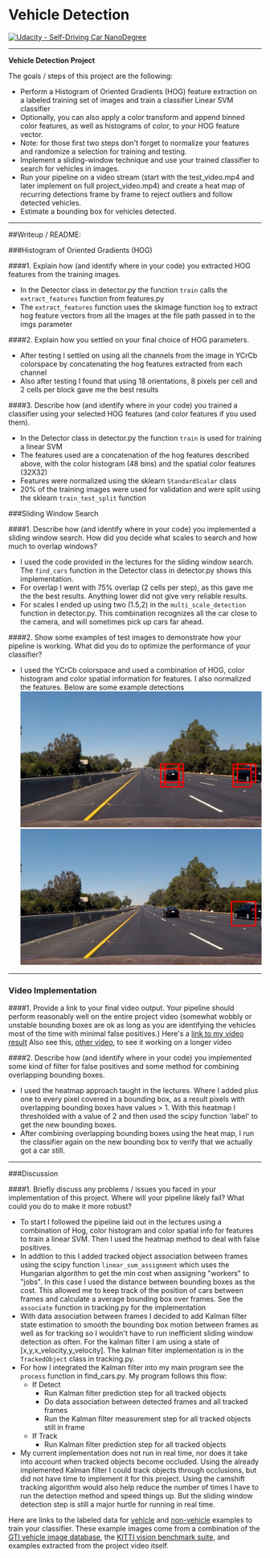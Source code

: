 # Vehicle Detection
[![Udacity - Self-Driving Car NanoDegree](https://s3.amazonaws.com/udacity-sdc/github/shield-carnd.svg)](http://www.udacity.com/drive)

[//]: # (Image References)
[image1]: ./examples/scale1.5.jpg
[image2]: ./examples/scale2.jpg
---

**Vehicle Detection Project**

The goals / steps of this project are the following:

* Perform a Histogram of Oriented Gradients (HOG) feature extraction on a labeled training set of images and train a classifier Linear SVM classifier
* Optionally, you can also apply a color transform and append binned color features, as well as histograms of color, to your HOG feature vector. 
* Note: for those first two steps don't forget to normalize your features and randomize a selection for training and testing.
* Implement a sliding-window technique and use your trained classifier to search for vehicles in images.
* Run your pipeline on a video stream (start with the test_video.mp4 and later implement on full project_video.mp4) and create a heat map of recurring detections frame by frame to reject outliers and follow detected vehicles.
* Estimate a bounding box for vehicles detected.

---
##Writeup / README:

###Histogram of Oriented Gradients (HOG)

####1. Explain how (and identify where in your code) you extracted HOG features from the training images.

- In the Detector class in detector.py the function `train` calls the `extract_features` function from features.py
- The `extract_features` function uses the skimage function `hog` to extract hog feature vectors from all the images at the file path passed in to the imgs parameter

####2. Explain how you settled on your final choice of HOG parameters.

- After testing I settled on using all the channels from the image in YCrCb colorspace by concatenating the hog features extracted from each channel
- Also after testing I found that using 18 orientations, 8 pixels per cell and 2 cells per block gave me the best results 

####3. Describe how (and identify where in your code) you trained a classifier using your selected HOG features (and color features if you used them).

- In the Detector class in detector.py the function `train` is used for training a linear SVM
- The features used are a concatenation of the hog features described above, with the color histogram (48 bins) and the spatial color features (32X32)
- Features were normalized using the sklearn `StandardScalar` class
- 20% of the training images were used for validation and were split using the sklearn `train_test_split` function

###Sliding Window Search

####1. Describe how (and identify where in your code) you implemented a sliding window search.  How did you decide what scales to search and how much to overlap windows?

- I used the code provided in the lectures for the sliding window search. The `find_cars` function in the Detector class in detector.py shows this implementation. 
- For overlap I went with 75% overlap (2 cells per step), as this gave me the the best results. Anything lower did not give very reliable results.
- For scales I ended up using two (1.5,2) in the `multi_scale_detection` function in detector.py. This combination recognizes all the car close to the camera, and will sometimes pick up cars far ahead. 

####2. Show some examples of test images to demonstrate how your pipeline is working.  What did you do to optimize the performance of your classifier?

- I used the YCrCb colorspace and used a combination of HOG, color histogram and color spatial information for features. I also normalized the features. Below are some example detections
![alt text][image1]
![alt text][image2]
---

### Video Implementation

####1. Provide a link to your final video output.  Your pipeline should perform reasonably well on the entire project video (somewhat wobbly or unstable bounding boxes are ok as long as you are identifying the vehicles most of the time with minimal false positives.)
Here's a [link to my video result](./submission_video.mp4)
Also see this, [other video](./submission_video2.mp4), to see it working on a longer video


####2. Describe how (and identify where in your code) you implemented some kind of filter for false positives and some method for combining overlapping bounding boxes.

- I used the heatmap approach taught in the lectures. Where I added plus one to every pixel covered in a bounding box, as a result pixels with overlapping bounding boxes have values > 1. With this heatmap I thresholded with a value of 2 and then used the scipy function 'label' to get the new bounding boxes. 
- After combining overlapping bounding boxes using the heat map, I run the classifier again on the new bounding box to verify that we actually got a car still.

---

###Discussion

####1. Briefly discuss any problems / issues you faced in your implementation of this project.  Where will your pipeline likely fail?  What could you do to make it more robust?

- To start I followed the pipeline laid out in the lectures using a combination of Hog, color histogram and color spatial info for features to train a linear SVM. Then I used the heatmap method to deal with false positives.
- In addtion to this I added tracked object association between frames using the scipy function `linear_sum_assignment` which uses the Hungarian algorithm to get the min cost when assigning "workers" to "jobs". In this case I used the distance between bounding boxes as the cost. This allowed me to keep track of the position of cars between frames and calculate a average bounding box over frames. See the `associate` function in tracking.py for the implementation
- With data association between frames I decided to add Kalman filter state estimation to smooth the bounding box motion between frames as well as for tracking so I wouldn't have to run inefficient sliding window detection as often. For the kalman filter I am using a state of [x,y,x_velocity,y_velocity]. The kalman filter implementation is in the `TrackedObject` class in tracking.py. 
- For how I integrated the Kalman filter into my main program see the `process` function in find_cars.py. My program follows this flow:
    - If Detect 
      - Run Kalman filter prediction step for all tracked objects
      - Do data association between detected frames and all tracked frames
      - Run the Kalman filter measurement step for all tracked objects still in frame
    - If Track
      - Run Kalman filter prediction step for all tracked objects
- My current implementation does not run in real time, nor does it take into account when tracked objects become occluded. Using the already implemented Kalman filter I could track objects through occlusions, but did not have time to implement it for this project. Using the camshift tracking algorithm would also help reduce the number of times I have to run the detection method and speed things up. But the sliding window detection step is still a major hurtle for running in real time. 

Here are links to the labeled data for [vehicle](https://s3.amazonaws.com/udacity-sdc/Vehicle_Tracking/vehicles.zip) and [non-vehicle](https://s3.amazonaws.com/udacity-sdc/Vehicle_Tracking/non-vehicles.zip) examples to train your classifier.  These example images come from a combination of the [GTI vehicle image database](http://www.gti.ssr.upm.es/data/Vehicle_database.html), the [KITTI vision benchmark suite](http://www.cvlibs.net/datasets/kitti/), and examples extracted from the project video itself.


